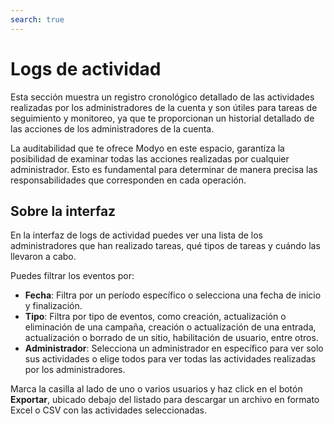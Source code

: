 ```yaml
---
search: true
---
```


# Logs de actividad

Esta sección muestra un registro cronológico detallado de las actividades realizadas por los administradores de la cuenta y son útiles para tareas de seguimiento y monitoreo, ya que te proporcionan un historial detallado de las acciones de los administradores de la cuenta.

La auditabilidad que te ofrece Modyo en este espacio, garantiza la posibilidad de examinar todas las acciones realizadas por cualquier administrador. Esto es fundamental para determinar de manera precisa las responsabilidades que corresponden en cada operación.


## Sobre la interfaz

En la interfaz de logs de actividad puedes ver una lista de los administradores que han realizado tareas, qué tipos de tareas y cuándo las llevaron a cabo.

Puedes filtrar los eventos por:
 - **Fecha**: Filtra por un período específico o selecciona una fecha de inicio y finalización.
- **Tipo**: Filtra por tipo de eventos, como creación, actualización o eliminación de una campaña, creación o actualización de una entrada, actualización o borrado de un sitio, habilitación de usuario, entre otros.
- **Administrador**: Selecciona un administrador en específico para ver solo sus actividades o elige todos para ver todas las actividades realizadas por los  administradores.

Marca la casilla al lado de uno o varios usuarios y haz click en el botón **Exportar**,  ubicado debajo del listado para descargar un archivo en formato Excel o CSV con las actividades seleccionadas.